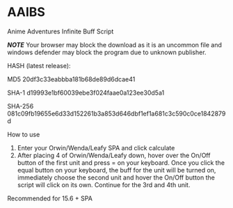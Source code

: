 # AAIBS
Anime Adventures Infinite Buff Script

***NOTE***
Your browser may block the download as it is an uncommon file and windows defender may block the program due to unknown publisher. 

HASH (latest release): 

MD5	20df3c33eabbba181b68de89d6dcae41

SHA-1 d19993e1bf60039ebe3f024faae0a123ee30d5a1

SHA-256	081c09fb19655e6d33d152261b3a853d646dbf1ef1a681c3c590c0ce1842879d

How to use
1) Enter your Orwin/Wenda/Leafy SPA and click calculate
2) After placing 4 of Orwin/Wenda/Leafy down, hover over the On/Off button of the first unit and press = on your keyboard. Once you click the equal button on your keyboard, the buff for the unit will be turned on, immediately choose the second unit and hover the On/Off button the script will click on its own. Continue for the 3rd and 4th unit.

Recommended for 15.6 + SPA


